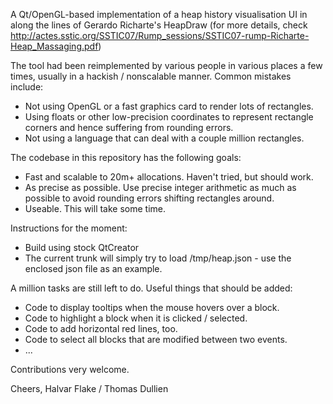 A Qt/OpenGL-based implementation of a heap history visualisation UI in along the
lines of Gerardo Richarte's HeapDraw (for more details, check
http://actes.sstic.org/SSTIC07/Rump_sessions/SSTIC07-rump-Richarte-Heap_Massaging.pdf)

The tool had been reimplemented by various people in various places a few times,
usually in a hackish / nonscalable manner. Common mistakes include:

 - Not using OpenGL or a fast graphics card to render lots of rectangles.
 - Using floats or other low-precision coordinates to represent rectangle
   corners and hence suffering from rounding errors.
 - Not using a language that can deal with a couple million rectangles.

The codebase in this repository has the following goals:

 - Fast and scalable to 20m+ allocations. Haven't tried, but should work.
 - As precise as possible. Use precise integer arithmetic as much as possible
   to avoid rounding errors shifting rectangles around.
 - Useable. This will take some time.

Instructions for the moment:
 - Build using stock QtCreator
 - The current trunk will simply try to load /tmp/heap.json - use the enclosed
   json file as an example.

A million tasks are still left to do. Useful things that should be added:

 - Code to display tooltips when the mouse hovers over a block.
 - Code to highlight a block when it is clicked / selected.
 - Code to add horizontal red lines, too.
 - Code to select all blocks that are modified between two events.
 - ...

Contributions very welcome.

Cheers,
Halvar Flake / Thomas Dullien
